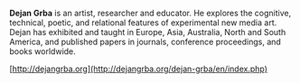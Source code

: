 __Dejan Grba__ is an artist, researcher and educator. He explores the cognitive, technical, poetic, and relational features of experimental new media art. Dejan has exhibited and taught in Europe, Asia, Australia, North and South America, and published papers in journals, conference proceedings, and books worldwide.

[http://dejangrba.org](http://dejangrba.org/dejan-grba/en/index.php)
